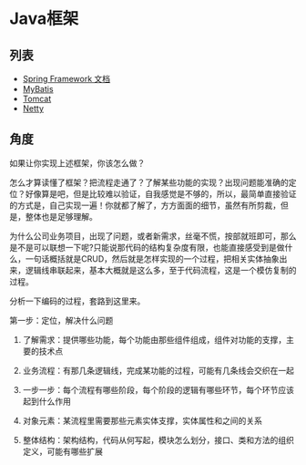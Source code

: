 # Java框架


##  列表
- [Spring Framework 文档](spring_framework_doc_zh_4.3.24/README.md)
- [MyBatis](mybatis/README.md)
- [Tomcat](tomcat/README.md)
- [Netty](netty/README.md)

##  角度

如果让你实现上述框架，你该怎么做？

怎么才算读懂了框架？把流程走通了？了解某些功能的实现？出现问题能准确的定位？好像算是吧，但是比较难以验证，自我感觉是不够的，所以，最简单直接验证的方式是，自己实现一遍！你就都了解了，方方面面的细节，虽然有所剪裁，但是，整体也是足够理解。

为什么公司业务项目，出现了问题，或者新需求，丝毫不慌，按部就班即可，那么是不是可以联想一下呢?只能说那代码的结构复杂度有限，也能直接感受到是做什么，一句话概括就是CRUD，然后就是怎样实现的一个过程，把相关实体抽象出来，逻辑线串联起来，基本大概就是这么多，至于代码流程，这是一个模仿复制的过程。

分析一下编码的过程，套路到这里来。

第一步：定位，解决什么问题

1.  了解需求：提供哪些功能，每个功能由那些组件组成，组件对功能的支撑，主要的技术点

2.  业务流程：有那几条逻辑线，完成某功能的过程，可能有几条线会交织在一起

3.  一步一步：每个流程有哪些阶段，每个阶段的逻辑有哪些环节，每个环节应该起到什么作用

4.  对象元素：某流程里需要那些元素实体支撑，实体属性和之间的关系

5.  整体结构：架构结构，代码从何写起，模块怎么划分，接口、类和方法的组织定义，可能有哪些扩展

